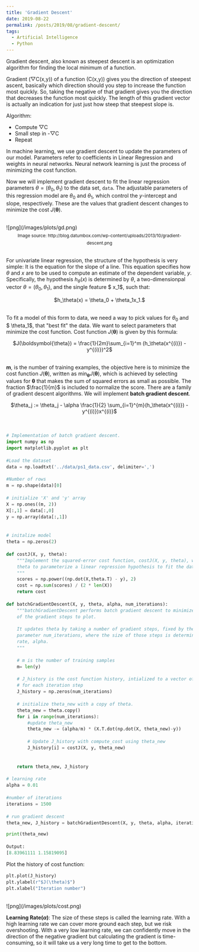 ```yaml
---
title: 'Gradient Descent'
date: 2019-08-22
permalink: /posts/2019/08/gradient-descent/
tags:
  - Artificial Intelligence
  - Python
---
```


Gradient descent, also known as steepest descent is an optimization algorithm for finding the local minimum of a function. 

Gradient (▽C(x,y)) of a function (C(x,y)) gives you the direction of steepest ascent, basically which direction should you step to increase the function most quickly. So, taking the negative of that gradient gives you the direction that decreases the function most quickly. The length of this gradient vector is actually an indication for just just how steep that steepest slope is.

Algorithm:

* Compute ▽C
* Small step in -▽C
* Repeat



In machine learning, we use gradient descent to update the parameters of our model. Parameters refer to coefficients in Linear Regression and weights in neural networks. Neural network learning is just the process of minimizing the cost function.

Now we will implement gradient descent to fit the linear regression parameters $\theta = (\theta_0,\theta_1)$ to the data set, `data`. 
The adjustable parameters of this regression model are $\theta_0$ and $\theta_1$, which control the $y$-intercept and slope, 
respectively. These are the values that gradient descent changes to minimize the cost $J(\boldsymbol{\theta})$.

<br />
![png](/images/plots/gd.png)
<center><sub>Image source: http://blog.datumbox.com/wp-content/uploads/2013/10/gradient-descent.png </sub></center>
<br />

For univariate linear regression, the structure of the hypothesis is very simple: It is the equation for the slope of a line.  This equation specifies how 
$\theta$ and $x$ are to be used to compute an estimate of the dependent variable, $y$. Specifically, the hypothesis 
$h_\theta(x)$ is determined by $\theta$, a two-dimensionpal vector $\theta = (\theta_0,\theta_1)$, and the single feature $ x_1$, such that: 
<center>$h_\theta(x) = \theta_0 + \theta_1x_1.$</center><br />

To fit a model of this form to data, we need a way to pick values for $\theta_0$ and $ \theta_1$, that "best fit" the data. We want to select parameters that minimize the cost function. Cost function $J(\boldsymbol{\theta})$ is given by this formula:

<center> $J(\boldsymbol{\theta}) = \frac{1}{2m}\sum_{i=1}^m (h_\theta(x^{(i)}) - y^{(i)})^2$</center>
<br /> 

**m**, is the number of training examples, the objective here is to minimize the cost function $J(\boldsymbol\theta)$, written as $\min_{\boldsymbol{\theta}} J(\boldsymbol\theta)$, which is achieved by selecting values for $\boldsymbol{\theta}$ that makes the sum of squared errors as small as possible. 
The fraction $\frac{1}{m}$ is included to normalize the score. There are a family of gradient descent algorithms. We will implement **batch gradient descent**.
<center>$\theta_j := \theta_j - \alpha \frac{1}{2} \sum_{i=1}^{m}(h_\theta(x^{(i)}) - y^{(i)})x^{(i)}$ </center>

<br />

```python

# Implementation of batch gradient descent.
import numpy as np
import matplotlib.pyplot as plt

#Load the dataset
data = np.loadtxt('../data/ps1_data.csv', delimiter=',')

#Number of rows
m = np.shape(data)[0]

# initialize 'X' and 'y' array
X = np.ones((m, 2))
X[:,1] = data[:,0]
y = np.array(data[:,1])


# initalize model
theta = np.zeros(2)

def costJ(X, y, theta):
    """Implement the squared-error cost function, costJ(X, y, theta), which computes the cost of using the
    theta to parameterize a linear regression hypothesis to fit the data.
    """
    scores = np.power((np.dot(X,theta.T) - y), 2)
    cost = np.sum(scores) / (2 * len(X))
    return cost

def batchGradientDescent(X, y, theta, alpha, num_iterations):
    """batchGradientDescent performs batch gradient descent to minimize theta and return a history
    of the gradient steps to plot.

    It updates theta by taking a number of gradient steps, fixed by the
    parameter num_iterations, where the size of those steps is determined by the learning
    rate, alpha.
    """

    # m is the number of training samples
    m= len(y)

    # J_history is the cost function history, intialized to a vector of zeros
    # for each iteration step
    J_history = np.zeros(num_iterations)
    
    # initialize theta_new with a copy of theta.
    theta_new = theta.copy()
    for i in range(num_iterations):
        #update theta_new
        theta_new -= (alpha/m) * (X.T.dot(np.dot(X, theta_new)-y))
        
        # Update J_history with compute_cost using theta_new
        J_history[i] = costJ(X, y, theta_new)
                                  
                                  
    return theta_new, J_history

# learning rate
alpha = 0.01

#number of iterations
iterations = 1500

# run gradient descent
theta_new, J_history = batchGradientDescent(X, y, theta, alpha, iterations)

```

```python
print(theta_new)

Output: 
[8.83961111 1.15819095]
```
Plot the history of cost function:

```python
plt.plot(J_history)
plt.ylabel(r"$J(\theta)$")
plt.xlabel("Iteration number")
```
<br />
![png](/images/plots/cost.png)

**Learning Rate($\alpha$)**: The size of these steps is called the learning rate. With a high learning rate we can cover more ground each step, but we risk overshooting. With a very low learning rate, we can confidently move in the direction of the negative gradient but calculating the gradient is time-consuming, so it will take us a very long time to get to the bottom.
